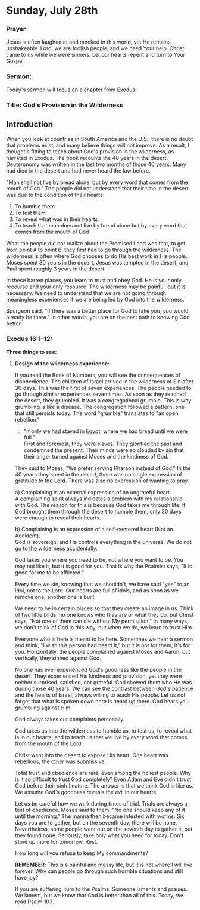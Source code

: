 <!--
- He will hold me fast
- My sins they are many his mercy is more. -->

# Sunday, July 28th

### Prayer

Jesus is often laughed at and mocked in this world, yet He remains unshakeable. Lord, we are foolish people, and we need Your help. Christ came to us while we were sinners. Let our hearts repent and turn to Your Gospel.

### Sermon:

Today's sermon will focus on a chapter from Exodus:

### Title: God's Provision in the Wilderness

## Introduction

When you look at countries in South America and the U.S., there is no doubt that problems exist, and many believe things will not improve. As a result, I thought it fitting to teach about God's provision in the wilderness, as narrated in Exodus. The book recounts the 40 years in the desert. Deuteronomy was written in the last two months of those 40 years. Many had died in the desert and had never heard the law before.

"Man shall not live by bread alone, but by every word that comes from the mouth of God." The people did not understand that their time in the desert was due to the condition of their hearts:

1. To humble them
2. To test them
3. To reveal what was in their hearts
4. To teach that man does not live by bread alone but by every word that comes from the mouth of God

What the people did not realize about the Promised Land was that, to get from point A to point B, they first had to go through the wilderness. The wilderness is often where God chooses to do His best work in His people. Moses spent 80 years in the desert, Jesus was tempted in the desert, and Paul spent roughly 3 years in the desert.

In these barren places, you learn to trust and obey God. He is your only recourse and your only resource. The wilderness may be painful, but it is necessary. We need to understand that we are not going through meaningless experiences if we are being led by God into the wilderness.

Spurgeon said, "If there was a better place for God to take you, you would already be there." In other words, you are on the best path to knowing God better.

### Exodus 16:1–12:

**Three things to see:**

1. **Design of the wilderness experience:**

   If you read the Book of Numbers, you will see the consequences of disobedience. The children of Israel arrived in the wilderness of Sin after 30 days. This was the first of seven experiences. The people needed to go through similar experiences seven times. As soon as they reached the desert, they grumbled. It was a congregational grumble. This is why grumbling is like a disease. The congregation followed a pattern, one that still persists today. The word "grumble" translates to "an open rebellion."

   - "If only we had stayed in Egypt, where we had bread until we were full."  
     First and foremost, they were slaves. They glorified the past and condemned the present. Their minds were so clouded by sin that their anger turned against Moses and the kindness of God.

   They said to Moses, "We prefer serving Pharaoh instead of God." In the 40 years they spent in the desert, there was no single expression of gratitude to the Lord. There was also no expression of wanting to pray.

   a) Complaining is an external expression of an ungrateful heart.  
   A complaining spirit always indicates a problem with my relationship with God. The reason for this is because God takes me through life. If God brought them through the desert to humble them, only 30 days were enough to reveal their hearts.

   b) Complaining is an expression of a self-centered heart (Not an Accident).  
   God is sovereign, and He controls everything in the universe. We do not go to the wilderness accidentally.

   God takes you where you need to be, not where you want to be. You may not like it, but it is good for you. That is why the Psalmist says, "It is good for me to be afflicted."

   Every time we sin, knowing that we shouldn't, we have said "yes" to an idol, not to the Lord. Our hearts are full of idols, and as soon as we remove one, another one is built.

   We need to be in certain places so that they create an image in us. Think of two little birds: no one knows who they are or what they do, but Christ says, "Not one of them can die without My permission." In many ways, we don't think of God in this way, but when we do, we learn to trust Him.

   Everyone who is here is meant to be here. Sometimes we hear a sermon and think, "I wish this person had heard it," but it is not for them; it's for you. Horizontally, the people complained against Moses and Aaron, but vertically, they sinned against God.

   No one has ever experienced God's goodness like the people in the desert. They experienced His kindness and provision, yet they were neither surprised, satisfied, nor grateful. God showed them who He was during those 40 years. We can see the contrast between God's patience and the hearts of Israel, always willing to teach His people. Let us not forget that what is spoken down here is heard up there. God hears you grumbling against Him.

   God always takes our complaints personally.

   God takes us into the wilderness to humble us, to test us, to reveal what is in our hearts, and to teach us that we live by every word that comes from the mouth of the Lord.

   Christ went into the desert to expose His heart. One heart was rebellious, the other was submissive.

   Total trust and obedience are rare, even among the holiest people. Why is it so difficult to trust God completely? Even Adam and Eve didn't trust God before their sinful nature. The answer is that we think God is like us. We assume God's goodness reveals the evil in our hearts.

   Let us be careful how we walk during times of trial. Trials are always a test of obedience. Moses said to them, "No one should keep any of it until the morning." The manna then became infested with worms. Six days you are to gather, but on the seventh day, there will be none. Nevertheless, some people went out on the seventh day to gather it, but they found none. Seriously, take only what you need for today. Don't store up more for tomorrow. Rest.

   How long will you refuse to keep My commandments?

   **REMEMBER**: This is a painful and messy life, but it is not where I will live forever. Why can people go through such horrible situations and still have joy?

   If you are suffering, turn to the Psalms. Someone laments and praises. We lament, but we know that God is better than all of this. Today, we read Psalm 103.
